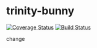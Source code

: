 # trinity-bunny


[![Coverage Status](https://coveralls.io/repos/github/modpreneur/trinity-bunny/badge.svg?branch=master)](https://coveralls.io/github/modpreneur/trinity-notification?branch=bunny)
[![Build Status](https://travis-ci.org/modpreneur/trinity-bunny.svg?branch=master)](https://travis-ci.org/modpreneur/trinity-bunny)


change
